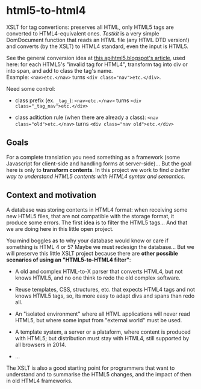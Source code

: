 html5-to-html4
==============
XSLT for tag convertions: preserves all HTML, only HTML5 tags are converted to HTML4-equivalent ones. 
*Testkit* is a very simple DomDocument function 
that reads an HTML file (any HTML DTD version!) and converts (by the XSLT) to HTML4 standard, even the input is HTML5.

See the general conversion idea at [this apihtml5.blogspot's article](http://apihtml5.blogspot.com.br/2011/11/automatically-convert-html5-to-html4-if.html), used here: for each HTML5's "invalid tag for HTML4", transform tag into div or into span, and add to class the tag's name.
<br/>Example: `<nav>etc.</nav>` turns `<div class="nav">etc.</div>`.

Need some control:

* class prefix (ex. `_tag_`):  `<nav>etc.</nav>` turns `<div class="_tag_nav">etc.</div>`

* class aditiction rule (when there are already a class):  `<nav class="old">etc.</nav>` turns `<div class="nav old">etc.</div>`

## Goals ##

For a complete translation you need something as a framework (some Javascript for client-side and handling forms at server-side)... But the goal here is only to **transform contents**. In this project we work to find *a better way to understand HTML5 contents with HTML4 syntax and semantics*.

## Context and motivation ##

A database was storing contents in HTML4 format: when receiving some new HTML5 files, that are not compatible with the storage format, it produce some errors. The first idea is to filter the HTML5 tags... And that we are doing here in this little open project.

You mind boggles as to why your database would know or care if something is HTML 4 or 5? Maybe we must redesign the database... But we will preserve this little XSLT project because there are **other possible scenarios of using an "HTML5-to-HTML4 filter"**:

* A old and complex HTML-to-X parser that converts HTML4, but not knows HTML5, and no one think to redo the old complex software.

* Reuse templates, CSS, structures, etc. that expects HTML4 tags and not knows HTML5 tags, so, its more easy to adapt divs and spans than redo all.

* An "isolated environment" where all HTML applications will never read HTML5, but where some input from "external world" must be used.

* A template system, a server or a plataform, where content is produced with HTML5; but distribution must stay with HTML4, still supported by all browsers in 2014.

* ...

The XSLT is also a good starting point for programmers that want to understand and to summarise the HTML5 changes, and the impact of then in old HTML4 frameworks.

